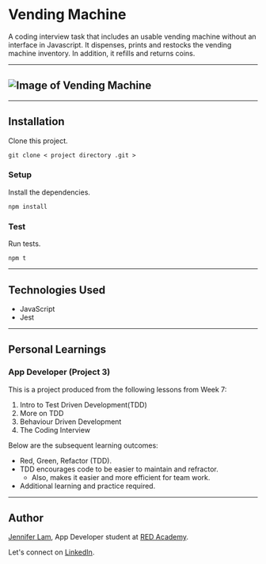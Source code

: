 # Vending Machine

A coding interview task that includes an usable vending machine without an interface in Javascript. It dispenses, prints and restocks the vending machine inventory. In addition, it refills and returns coins.

---

## ![Image of Vending Machine](https://github.com/nejmal/Vending-Machine/blob/master/vending-machine.png)

---

## Installation

Clone this project.

```
git clone < project directory .git >
```

### Setup

Install the dependencies.

```
npm install
```

### Test

Run tests.

```
npm t
```

---

## Technologies Used

- JavaScript
- Jest

---

## Personal Learnings

### App Developer (Project 3)

This is a project produced from the following lessons from Week 7:

1. Intro to Test Driven Development(TDD)
2. More on TDD
3. Behaviour Driven Development
4. The Coding Interview

Below are the subsequent learning outcomes:

- Red, Green, Refactor (TDD).
- TDD encourages code to be easier to maintain and refractor.
  - Also, makes it easier and more efficient for team work.
- Additional learning and practice required.

---

## Author

[Jennifer Lam](https://github.com/nejmal), App Developer student at [RED Academy](https://redacademy.com/vancouver/).

Let's connect on [LinkedIn](https://www.linkedin.com/in/jenniferlam-/).
